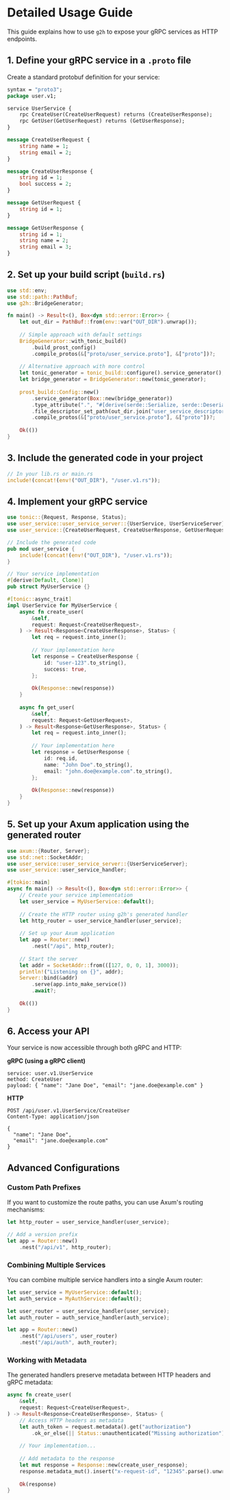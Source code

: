 # Detailed Usage Guide

This guide explains how to use `g2h` to expose your gRPC services as HTTP endpoints.

## 1. Define your gRPC service in a `.proto` file

Create a standard protobuf definition for your service:

```protobuf
syntax = "proto3";
package user.v1;

service UserService {
    rpc CreateUser(CreateUserRequest) returns (CreateUserResponse);
    rpc GetUser(GetUserRequest) returns (GetUserResponse);
}

message CreateUserRequest {
    string name = 1;
    string email = 2;
}

message CreateUserResponse {
    string id = 1;
    bool success = 2;
}

message GetUserRequest {
    string id = 1;
}

message GetUserResponse {
    string id = 1;
    string name = 2;
    string email = 3;
}
```

## 2. Set up your build script (`build.rs`)

```rust
use std::env;
use std::path::PathBuf;
use g2h::BridgeGenerator;

fn main() -> Result<(), Box<dyn std::error::Error>> {
    let out_dir = PathBuf::from(env::var("OUT_DIR").unwrap());
    
    // Simple approach with default settings
    BridgeGenerator::with_tonic_build()
        .build_prost_config()
        .compile_protos(&["proto/user_service.proto"], &["proto"])?;
    
    // Alternative approach with more control
    let tonic_generator = tonic_build::configure().service_generator();
    let bridge_generator = BridgeGenerator::new(tonic_generator);
    
    prost_build::Config::new()
        .service_generator(Box::new(bridge_generator))
        .type_attribute(".", "#[derive(serde::Serialize, serde::Deserialize)]")
        .file_descriptor_set_path(out_dir.join("user_service_descriptor.bin"))
        .compile_protos(&["proto/user_service.proto"], &["proto"])?;
    
    Ok(())
}
```

## 3. Include the generated code in your project

```rust
// In your lib.rs or main.rs
include!(concat!(env!("OUT_DIR"), "/user.v1.rs"));
```

## 4. Implement your gRPC service

```rust
use tonic::{Request, Response, Status};
use user_service::user_service_server::{UserService, UserServiceServer};
use user_service::{CreateUserRequest, CreateUserResponse, GetUserRequest, GetUserResponse};

// Include the generated code
pub mod user_service {
    include!(concat!(env!("OUT_DIR"), "/user.v1.rs"));
}

// Your service implementation
#[derive(Default, Clone)]
pub struct MyUserService {}

#[tonic::async_trait]
impl UserService for MyUserService {
    async fn create_user(
        &self,
        request: Request<CreateUserRequest>,
    ) -> Result<Response<CreateUserResponse>, Status> {
        let req = request.into_inner();
        
        // Your implementation here
        let response = CreateUserResponse {
            id: "user-123".to_string(),
            success: true,
        };
        
        Ok(Response::new(response))
    }
    
    async fn get_user(
        &self,
        request: Request<GetUserRequest>,
    ) -> Result<Response<GetUserResponse>, Status> {
        let req = request.into_inner();
        
        // Your implementation here
        let response = GetUserResponse {
            id: req.id,
            name: "John Doe".to_string(),
            email: "john.doe@example.com".to_string(),
        };
        
        Ok(Response::new(response))
    }
}
```

## 5. Set up your Axum application using the generated router

```rust
use axum::{Router, Server};
use std::net::SocketAddr;
use user_service::user_service_server::{UserServiceServer};
use user_service::user_service_handler;

#[tokio::main]
async fn main() -> Result<(), Box<dyn std::error::Error>> {
    // Create your service implementation
    let user_service = MyUserService::default();
    
    // Create the HTTP router using g2h's generated handler
    let http_router = user_service_handler(user_service);
    
    // Set up your Axum application
    let app = Router::new()
        .nest("/api", http_router);
        
    // Start the server
    let addr = SocketAddr::from(([127, 0, 0, 1], 3000));
    println!("Listening on {}", addr);
    Server::bind(&addr)
        .serve(app.into_make_service())
        .await?;
        
    Ok(())
}
```

## 6. Access your API

Your service is now accessible through both gRPC and HTTP:

**gRPC (using a gRPC client)**
```
service: user.v1.UserService
method: CreateUser
payload: { "name": "Jane Doe", "email": "jane.doe@example.com" }
```

**HTTP**
```http
POST /api/user.v1.UserService/CreateUser
Content-Type: application/json

{
  "name": "Jane Doe",
  "email": "jane.doe@example.com"
}
```

## Advanced Configurations

### Custom Path Prefixes

If you want to customize the route paths, you can use Axum's routing mechanisms:

```rust
let http_router = user_service_handler(user_service);

// Add a version prefix
let app = Router::new()
    .nest("/api/v1", http_router);
```

### Combining Multiple Services

You can combine multiple service handlers into a single Axum router:

```rust
let user_service = MyUserService::default();
let auth_service = MyAuthService::default();

let user_router = user_service_handler(user_service);
let auth_router = auth_service_handler(auth_service);

let app = Router::new()
    .nest("/api/users", user_router)
    .nest("/api/auth", auth_router);
```

### Working with Metadata

The generated handlers preserve metadata between HTTP headers and gRPC metadata:

```rust
async fn create_user(
    &self,
    request: Request<CreateUserRequest>,
) -> Result<Response<CreateUserResponse>, Status> {
    // Access HTTP headers as metadata
    let auth_token = request.metadata().get("authorization")
        .ok_or_else(|| Status::unauthenticated("Missing authorization"))?;
        
    // Your implementation...
    
    // Add metadata to the response
    let mut response = Response::new(create_user_response);
    response.metadata_mut().insert("x-request-id", "12345".parse().unwrap());
    
    Ok(response)
}
```
